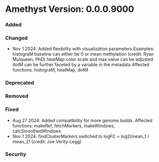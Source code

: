 # Amethyst Version: 0.0.0.9000

### Added

### Changed
- Nov 1 2024: Added flexibility with visualization parameters
  Examples: histograM baseline can either be 0 or mean methylation (credit: Ryan Mulqueen, PhD)
	    heatMap color scale and max value can be adjusted
	    dotM can be further faceted by a variable in the metadata
  Affected functions: histograM, heatMap, dotM

### Deprecated

### Removed

### Fixed
- Aug 27 2024: Added compatibility for more genome builds. 
  Affected functions: makeRef, fetchMarkers, makeWindows, calcSmoothedWindows
- Nov 1 2024: findClusterMarkers switched to logFC = log2(mean_1 / mean_2) (credit: Joe Verity-Legg)

### Security
